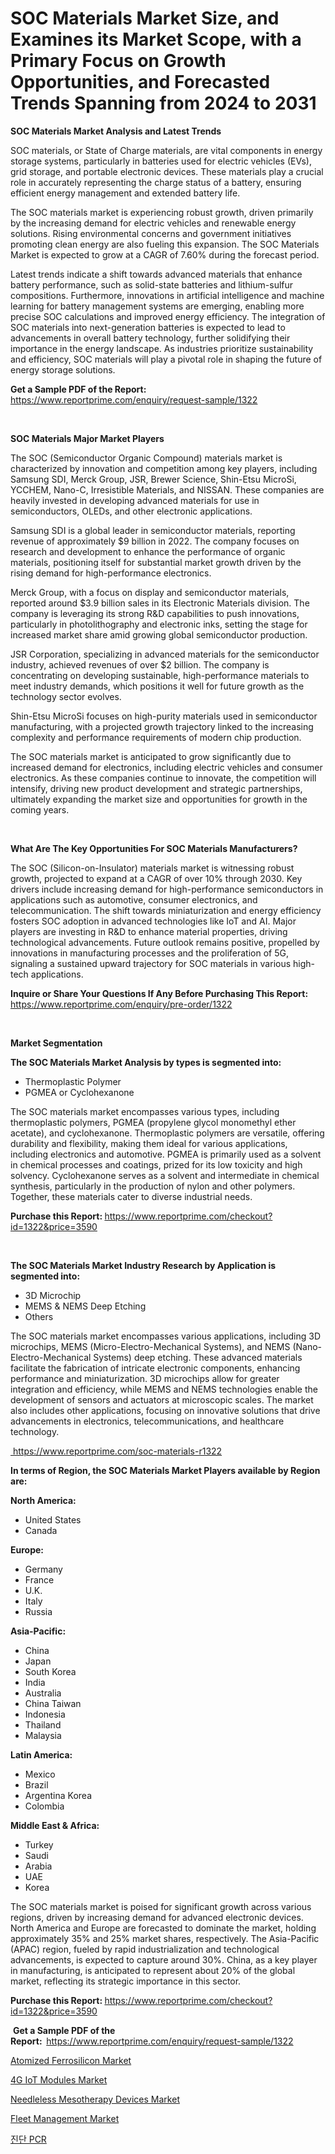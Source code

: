 <p><h1>SOC Materials Market Size, and Examines its Market Scope, with a Primary Focus on Growth Opportunities, and Forecasted Trends Spanning from 2024 to 2031</h1></p><p><strong>SOC Materials Market Analysis and Latest Trends</strong></p>
<p><p>SOC materials, or State of Charge materials, are vital components in energy storage systems, particularly in batteries used for electric vehicles (EVs), grid storage, and portable electronic devices. These materials play a crucial role in accurately representing the charge status of a battery, ensuring efficient energy management and extended battery life.</p><p>The SOC materials market is experiencing robust growth, driven primarily by the increasing demand for electric vehicles and renewable energy solutions. Rising environmental concerns and government initiatives promoting clean energy are also fueling this expansion. The SOC Materials Market is expected to grow at a CAGR of 7.60% during the forecast period. </p><p>Latest trends indicate a shift towards advanced materials that enhance battery performance, such as solid-state batteries and lithium-sulfur compositions. Furthermore, innovations in artificial intelligence and machine learning for battery management systems are emerging, enabling more precise SOC calculations and improved energy efficiency. The integration of SOC materials into next-generation batteries is expected to lead to advancements in overall battery technology, further solidifying their importance in the energy landscape. As industries prioritize sustainability and efficiency, SOC materials will play a pivotal role in shaping the future of energy storage solutions.</p></p>
<p><strong>Get a Sample PDF of the Report:&nbsp;</strong> <a href="https://www.reportprime.com/enquiry/request-sample/1322">https://www.reportprime.com/enquiry/request-sample/1322</a></p>
<p>&nbsp;</p>
<p><strong>SOC Materials Major Market Players</strong></p>
<p><p>The SOC (Semiconductor Organic Compound) materials market is characterized by innovation and competition among key players, including Samsung SDI, Merck Group, JSR, Brewer Science, Shin-Etsu MicroSi, YCCHEM, Nano-C, Irresistible Materials, and NISSAN. These companies are heavily invested in developing advanced materials for use in semiconductors, OLEDs, and other electronic applications.</p><p>Samsung SDI is a global leader in semiconductor materials, reporting revenue of approximately $9 billion in 2022. The company focuses on research and development to enhance the performance of organic materials, positioning itself for substantial market growth driven by the rising demand for high-performance electronics.</p><p>Merck Group, with a focus on display and semiconductor materials, reported around $3.9 billion sales in its Electronic Materials division. The company is leveraging its strong R&D capabilities to push innovations, particularly in photolithography and electronic inks, setting the stage for increased market share amid growing global semiconductor production.</p><p>JSR Corporation, specializing in advanced materials for the semiconductor industry, achieved revenues of over $2 billion. The company is concentrating on developing sustainable, high-performance materials to meet industry demands, which positions it well for future growth as the technology sector evolves.</p><p>Shin-Etsu MicroSi focuses on high-purity materials used in semiconductor manufacturing, with a projected growth trajectory linked to the increasing complexity and performance requirements of modern chip production. </p><p>The SOC materials market is anticipated to grow significantly due to increased demand for electronics, including electric vehicles and consumer electronics. As these companies continue to innovate, the competition will intensify, driving new product development and strategic partnerships, ultimately expanding the market size and opportunities for growth in the coming years.</p></p>
<p>&nbsp;</p>
<p><strong>What Are The Key Opportunities For SOC Materials Manufacturers?</strong></p>
<p><p>The SOC (Silicon-on-Insulator) materials market is witnessing robust growth, projected to expand at a CAGR of over 10% through 2030. Key drivers include increasing demand for high-performance semiconductors in applications such as automotive, consumer electronics, and telecommunication. The shift towards miniaturization and energy efficiency fosters SOC adoption in advanced technologies like IoT and AI. Major players are investing in R&D to enhance material properties, driving technological advancements. Future outlook remains positive, propelled by innovations in manufacturing processes and the proliferation of 5G, signaling a sustained upward trajectory for SOC materials in various high-tech applications.</p></p>
<p><strong>Inquire or Share Your Questions If Any Before Purchasing This Report:</strong> <a href="https://www.reportprime.com/enquiry/pre-order/1322">https://www.reportprime.com/enquiry/pre-order/1322</a></p>
<p>&nbsp;</p>
<p><strong>Market Segmentation</strong></p>
<p><strong>The SOC Materials Market Analysis by types is segmented into:</strong></p>
<p><ul><li>Thermoplastic Polymer</li><li>PGMEA or Cyclohexanone</li></ul></p>
<p><p>The SOC materials market encompasses various types, including thermoplastic polymers, PGMEA (propylene glycol monomethyl ether acetate), and cyclohexanone. Thermoplastic polymers are versatile, offering durability and flexibility, making them ideal for various applications, including electronics and automotive. PGMEA is primarily used as a solvent in chemical processes and coatings, prized for its low toxicity and high solvency. Cyclohexanone serves as a solvent and intermediate in chemical synthesis, particularly in the production of nylon and other polymers. Together, these materials cater to diverse industrial needs.</p></p>
<p><strong>Purchase this Report:&nbsp;</strong><a href="https://www.reportprime.com/checkout?id=1322&price=3590">https://www.reportprime.com/checkout?id=1322&price=3590</a></p>
<p>&nbsp;</p>
<p><strong>The SOC Materials Market Industry Research by Application is segmented into:</strong></p>
<p><ul><li>3D Microchip</li><li>MEMS & NEMS Deep Etching</li><li>Others</li></ul></p>
<p><p>The SOC materials market encompasses various applications, including 3D microchips, MEMS (Micro-Electro-Mechanical Systems), and NEMS (Nano-Electro-Mechanical Systems) deep etching. These advanced materials facilitate the fabrication of intricate electronic components, enhancing performance and miniaturization. 3D microchips allow for greater integration and efficiency, while MEMS and NEMS technologies enable the development of sensors and actuators at microscopic scales. The market also includes other applications, focusing on innovative solutions that drive advancements in electronics, telecommunications, and healthcare technology.</p></p>
<p><a href="https://www.reportprime.com/soc-materials-r1322">&nbsp;https://www.reportprime.com/soc-materials-r1322</a></p>
<p><strong>In terms of Region, the SOC Materials Market Players available by Region are:</strong></p>
<p>
    <p> <strong> North America: </strong>
        <ul>
            <li>United States</li>
            <li>Canada</li>
        </ul>
        </p> 
    <p> <strong> Europe: </strong>
        <ul>
            <li>Germany</li>
            <li>France</li>
            <li>U.K.</li>
            <li>Italy</li>
            <li>Russia</li>
        </ul>
        </p> 
    <p> <strong> Asia-Pacific: </strong>
        <ul>
            <li>China</li>
            <li>Japan</li>
            <li>South Korea</li>
            <li>India</li>
            <li>Australia</li>
            <li>China Taiwan</li>
            <li>Indonesia</li>
            <li>Thailand</li>
            <li>Malaysia</li>
        </ul>
        </p> 
    <p> <strong> Latin America: </strong>
        <ul>
            <li>Mexico</li>
            <li>Brazil</li>
            <li>Argentina Korea</li>
            <li>Colombia</li>
        </ul>
        </p> 
    <p> <strong> Middle East & Africa: </strong>
        <ul>
            <li>Turkey</li>
            <li>Saudi</li>
            <li>Arabia</li>
            <li>UAE</li>
            <li>Korea</li>
        </ul>
    </p>
    </p>
<p><p>The SOC materials market is poised for significant growth across various regions, driven by increasing demand for advanced electronic devices. North America and Europe are forecasted to dominate the market, holding approximately 35% and 25% market shares, respectively. The Asia-Pacific (APAC) region, fueled by rapid industrialization and technological advancements, is expected to capture around 30%. China, as a key player in manufacturing, is anticipated to represent about 20% of the global market, reflecting its strategic importance in this sector.</p></p>
<p><strong>Purchase this Report: </strong><a href="https://www.reportprime.com/checkout?id=1322&price=3590">https://www.reportprime.com/checkout?id=1322&price=3590</a></p>
<p>&nbsp;<strong>Get a Sample PDF of the Report:&nbsp;&nbsp;</strong><a href="https://www.reportprime.com/enquiry/request-sample/1322">https://www.reportprime.com/enquiry/request-sample/1322</a></p>
<p><strong></strong></p>
<p><p><a href="https://www.linkedin.com/pulse/what-growth-drivers-atomized-ferrosilicon-market-comprehensive-ub1sc?trackingId=BAObMz6zSG6bjLvpkPAWJA%3D%3D">Atomized Ferrosilicon Market</a></p><p><a href="https://github.com/indrystar/Market-Research-Report-List-4/blob/main/4g-iot-modules-market.md">4G IoT Modules Market</a></p><p><a href="https://issuu.com/reportprime-2/docs/needleless-mesotherapy-devices-mark_4c967fb531554e">Needleless Mesotherapy Devices Market</a></p><p><a href="https://medium.com/@owen.mclean8956/future-trajectory-of-the-fleet-management-market-emerging-market-trends-and-forecasts-till-2031-7e8511194c66">Fleet Management Market</a></p><p><a href="https://medium.com/@percymckty3ytenzie89676/%EC%A7%84%EB%8B%A8-pcr-%EC%8B%9C%EC%9E%A5%EC%9D%80-%EC%96%B4%EB%96%BB%EA%B2%8C-%EB%B0%9C%EC%A0%84%ED%95%A0-%EA%B2%83%EC%9D%B8%EA%B0%80-2024%EB%85%84%EB%B6%80%ED%84%B0-2031%EB%85%84%EA%B9%8C%EC%A7%80%EC%9D%98-%EC%A3%BC%EC%9A%94-%EC%8B%9C%EC%9E%A5-%EB%8F%99%ED%96%A5-%EB%B0%8F-%EC%A7%80%EC%97%AD-%EC%97%AD%ED%95%99-9f82e33b79a8">진단 PCR</a></p></p>